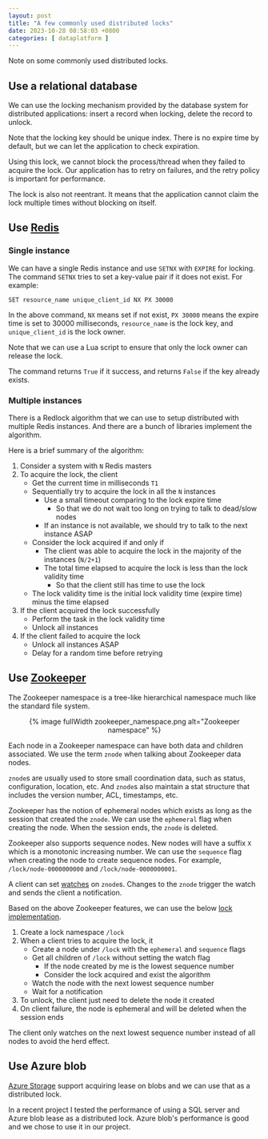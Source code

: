 ```yaml
---
layout: post
title: "A few commonly used distributed locks"
date: 2023-10-28 08:58:03 +0800
categories: [ dataplatform ]
---
```


Note on some commonly used distributed locks.

<!-- more -->

## Use a relational database

We can use the locking mechanism provided by the database system for distributed applications: insert a record when locking, delete the record to unlock.

Note that the locking key should be unique index.
There is no expire time by default, but we can let the application to check expiration.

Using this lock, we cannot block the process/thread when they failed to acquire the lock.
Our application has to retry on failures, and the retry policy is important for performance.

The lock is also not reentrant.
It means that the application cannot claim the lock multiple times without blocking on itself.

## Use [Redis][redis-distributed-lock]

### Single instance

We can have a single Redis instance and use `SETNX` with `EXPIRE` for locking.
The command `SETNX` tries to set a key-value pair if it does not exist.
For example:

``` text
SET resource_name unique_client_id NX PX 30000
```

In the above command,
`NX` means set if not exist,
`PX 30000` means the expire time is set to 30000 milliseconds,
`resource_name` is the lock key,
and `unique_client_id` is the lock owner.

Note that we can use a Lua script to ensure that only the lock owner can release the lock.

The command returns `True` if it success,
and returns `False` if the key already exists.

### Multiple instances

There is a Redlock algorithm that we can use to setup distributed with multiple Redis instances.
And there are a bunch of libraries implement the algorithm.

Here is a brief summary of the algorithm:

1. Consider a system with `N` Redis masters
2. To acquire the lock, the client
    * Get the current time in milliseconds `T1`
    * Sequentially try to acquire the lock in all the `N` instances
        - Use a small timeout comparing to the lock expire time
            * So that we do not wait too long on trying to talk to dead/slow nodes
        - If an instance is not available, we should try to talk to the next instance ASAP
    * Consider the lock acquired if and only if
        - The client was able to acquire the lock in the majority of the instances (`N/2+1`)
        - The total time elapsed to acquire the lock is less than the lock validity time
            * So that the client still has time to use the lock
    * The lock validity time is the initial lock validity time (expire time) minus the time elapsed
3. If the client acquired the lock successfully
    * Perform the task in the lock validity time
    * Unlock all instances
4. If the client failed to acquire the lock
    * Unlock all instances ASAP
    * Delay for a random time before retrying

## Use [Zookeeper][zookeeper]

The Zookeeper namespace is a tree-like hierarchical namespace much like the standard file system.

<center>
{% image fullWidth zookeeper_namespace.png alt="Zookeeper namespace" %}
</center>

Each node in a Zookeeper namespace can have both data and children associated.
We use the term `znode` when talking about Zookeeper data nodes.

`znode`s are usually used to store small coordination data, such as status, configuration, location, etc.
And `znode`s also maintain a stat structure that includes the version number, ACL, timestamps, etc.

Zookeeper has the notion of ephemeral nodes which exists as long as the session that created the `znode`.
We can use the `ephemeral` flag when creating the node. When the session ends, the `znode` is deleted.

Zookeeper also supports sequence nodes.
New nodes will have a suffix `X` which is a monotonic increasing number.
We can use the `sequence` flag when creating the node to create sequence nodes.
For example, `/lock/node-0000000000` and `/lock/node-0000000001`.

A client can set [watches][zookeeper-watches] on `znode`s.
Changes to the `znode` trigger the watch and sends the client a notification.

Based on the above Zookeeper features, we can use the below [lock implementation][zookeeper-lock].

1. Create a lock namespace `/lock`
2. When a client tries to acquire the lock, it
    * Create a node under `/lock` with the `ephemeral` and `sequence` flags
    * Get all children of `/lock` without setting the watch flag
        - If the node created by me is the lowest sequence number
        - Consider the lock acquired and exist the algorithm
    * Watch the node with the next lowest sequence number
    * Wait for a notification
3. To unlock, the client just need to delete the node it created
4. On client failure, the node is ephemeral and will be deleted when the session ends

The client only watches on the next lowest sequence number instead of all nodes to avoid the herd effect.

## Use Azure blob

[Azure Storage][blob-lock] support acquiring lease on blobs and we can use that as a distributed lock.

In a recent project I tested the performance of using a SQL server and Azure blob lease as a distributed lock.
Azure blob's performance is good and we chose to use it in our project.


[redis-distributed-lock]:   https://redis.io/docs/manual/patterns/distributed-locks/
[zookeeper]:                https://zookeeper.apache.org/doc/r3.1.2/zookeeperOver.html
[zookeeper-watches]:        https://zookeeper.apache.org/doc/current/zookeeperProgrammers.html#ch_zkWatches
[zookeeper-lock]:           https://zookeeper.apache.org/doc/r3.1.2/recipes.html#sc_recipes_Locks
[blob-lock]:                https://learn.microsoft.com/en-us/azure/storage/blobs/storage-blob-lease

